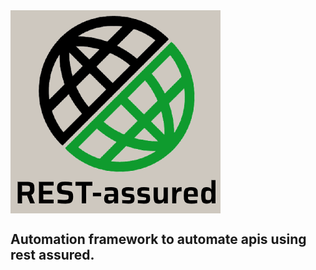 <img src="icon.png" align="center" />

## Automation framework to automate apis using rest assured.
